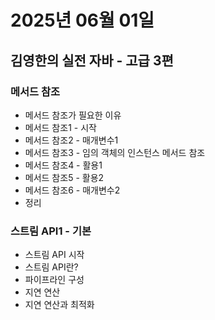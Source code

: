 # 2025년 06월 01일

## 김영한의 실전 자바 - 고급 3편

### 메서드 참조

- 메서드 참조가 필요한 이유
- 메서드 참조1 - 시작
- 메서드 참조2 - 매개변수1
- 메서드 참조3 - 임의 객체의 인스턴스 메서드 참조
- 메서드 참조4 - 활용1
- 메서드 참조5 - 활용2
- 메서드 참조6 - 매개변수2
- 정리

### 스트림 API1 - 기본

- 스트림 API 시작
- 스트림 API란?
- 파이프라인 구성
- 지연 연산
- 지연 연산과 최적화
